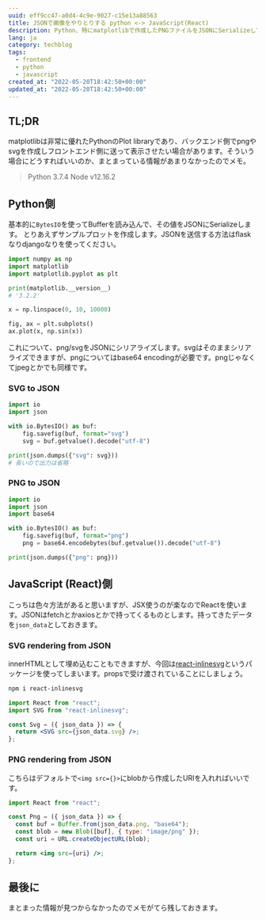 ```yaml
---
uuid: eff9cc47-a0d4-4c9e-9027-c15e13a88563
title: JSONで画像をやりとりする python <-> JavaScript(React)
description: Python、特にmatplotlibで作成したPNGファイルをJSONにSerializeしてフロントエンド側に送りたいときにどうすればいいのかについて
lang: ja
category: techblog
tags:
  - frontend
  - python
  - javascript
created_at: "2022-05-20T18:42:50+00:00"
updated_at: "2022-05-20T18:42:50+00:00"
---
```


## TL;DR

matplotlibは非常に優れたPythonのPlot libraryであり、バックエンド側でpngやsvgを作成しフロントエンド側に送って表示させたい場合があります。そういう場合にどうすればいいのか、まとまっている情報があまりなかったのでメモ。

> Python 3.7.4
> Node v12.16.2

## Python側

基本的に`BytesIO`を使ってBufferを読み込んで、その値をJSONにSerializeします。
とりあえずサンプルプロットを作成します。JSONを送信する方法はflaskなりdjangoなりを使ってください。

```python
import numpy as np
import matplotlib
import matplotlib.pyplot as plt

print(matplotlib.__version__)
# '3.2.2'

x = np.linspace(0, 10, 10000)

fig, ax = plt.subplots()
ax.plot(x, np.sin(x))
```

これについて、png/svgをJSONにシリアライズします。svgはそのままシリアライズできますが、pngについてはbase64 encodingが必要です。pngじゃなくてjpegとかでも同様です。

### SVG to JSON

```python
import io
import json

with io.BytesIO() as buf:
    fig.savefig(buf, format="svg")
    svg = buf.getvalue().decode("utf-8")

print(json.dumps({"svg": svg}))
# 長いので出力は省略
```

### PNG to JSON

```python
import io
import json
import base64

with io.BytesIO() as buf:
    fig.savefig(buf, format="png")
    png = base64.encodebytes(buf.getvalue()).decode("utf-8")

print(json.dumps({"png": png}))
```

## JavaScript (React)側

こっちは色々方法があると思いますが、JSX使うのが楽なのでReactを使います。JSONはfetchとかaxiosとかで持ってくるものとします。持ってきたデータを`json_data`としておきます。

### SVG rendering from JSON

innerHTMLとして埋め込むこともできますが、今回は[react-inlinesvg](https://www.npmjs.com/package/react-inlinesvg)というパッケージを使ってしまいます。propsで受け渡されていることにしましょう。

```bash
npm i react-inlinesvg
```

```jsx
import React from "react";
import SVG from "react-inlinesvg";

const Svg = ({ json_data }) => {
  return <SVG src={json_data.svg} />;
};
```

### PNG rendering from JSON

こちらはデフォルトで`<img src={}>`にblobから作成したURIを入れればいいです。

```jsx
import React from "react";

const Png = ({ json_data }) => {
  const buf = Buffer.from(json_data.png, "base64");
  const blob = new Blob([buf], { type: "image/png" });
  const uri = URL.createObjectURL(blob);

  return <img src={uri} />;
};
```

## 最後に

まとまった情報が見つからなかったのでメモがてら残しておきます。
